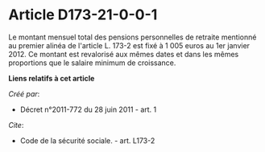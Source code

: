 # Article D173-21-0-0-1

Le montant mensuel total des pensions personnelles de retraite mentionné au premier alinéa de l'article L. 173-2 est fixé à 1
005 euros au 1er janvier 2012. Ce montant est revalorisé aux mêmes dates et dans les mêmes proportions que le salaire minimum
de croissance.

**Liens relatifs à cet article**

_Créé par_:

  - Décret n°2011-772 du 28 juin 2011 - art. 1

_Cite_:

  - Code de la sécurité sociale. - art. L173-2
